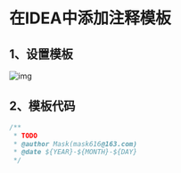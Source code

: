 # 在IDEA中添加注释模板

## 1、设置模板

![img](https://gitee.com/mask616/images-bed/raw/master/typora-images/tmoqwerm.png)

## 2、模板代码

```javascript
/**
 * TODO 
 * @author Mask(mask616@163.com)
 * @date ${YEAR}-${MONTH}-${DAY}
 */
```

